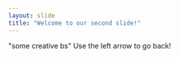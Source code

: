 ```yaml
---
layout: slide
title: "Welcome to our second slide!"
---
```

"some creative bs"
Use the left arrow to go back!
